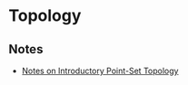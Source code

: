 # Topology

## Notes
- [Notes on Introductory Point-Set Topology](https://pi.math.cornell.edu/~hatcher/Top/TopNotes.pdf)
